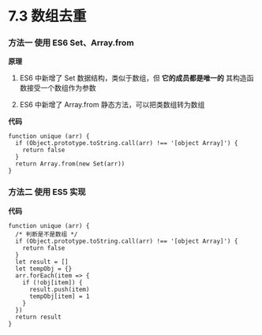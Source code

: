 # 7.3 数组去重

### 方法一 使用 ES6 Set、Array.from

**原理**

1. ES6 中新增了 Set 数据结构，类似于数组，但 **它的成员都是唯一的** 其构造函数接受一个数组作为参数

2. ES6 中新增了 Array.from 静态方法，可以把类数组转为数组

**代码**
```
function unique (arr) {
  if (Object.prototype.toString.call(arr) !== '[object Array]') {
    return false
  }
  return Array.from(new Set(arr))
}
```

### 方法二 使用 ES5 实现

**代码**
```
function unique (arr) {
  /* 判断是不是数组 */
  if (Object.prototype.toString.call(arr) !== '[object Array]') {
    return false
  }
  let result = []
  let tempObj = {}
  arr.forEach(item => {
    if (!obj[item]) {
      result.push(item)
      tempObj[item] = 1
    }
  })
  return result
}
```